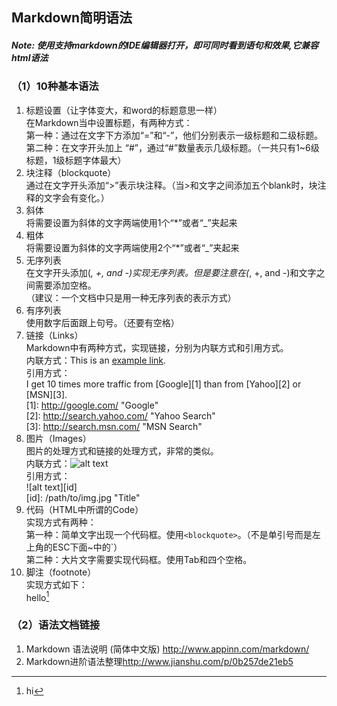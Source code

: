 ## Markdown简明语法
##### *Note: 使用支持markdown的IDE编辑器打开，即可同时看到语句和效果,它兼容html语法*
### （1）10种基本语法
1. 标题设置（让字体变大，和word的标题意思一样）  
在Markdown当中设置标题，有两种方式：  
第一种：通过在文字下方添加“=”和“-”，他们分别表示一级标题和二级标题。  
第二种：在文字开头加上 “#”，通过“#”数量表示几级标题。（一共只有1~6级标题，1级标题字体最大）  
2. 块注释（blockquote）  
通过在文字开头添加“>”表示块注释。（当>和文字之间添加五个blank时，块注释的文字会有变化。）
3. 斜体  
将需要设置为斜体的文字两端使用1个“*”或者“_”夹起来
4. 粗体  
将需要设置为斜体的文字两端使用2个“*”或者“_”夹起来
5. 无序列表  
在文字开头添加(*, +, and -)实现无序列表。但是要注意在(*, +, and -)和文字之间需要添加空格。  
（建议：一个文档中只是用一种无序列表的表示方式）
6. 有序列表  
使用数字后面跟上句号。（还要有空格）
7. 链接（Links）  
Markdown中有两种方式，实现链接，分别为内联方式和引用方式。  
内联方式：This is an [example link](http://example.com/).  
引用方式：  
I get 10 times more traffic from [Google][1] than from [Yahoo][2] or [MSN][3].  
[1]: http://google.com/        "Google"   
[2]: http://search.yahoo.com/  "Yahoo Search"   
[3]: http://search.msn.com/    "MSN Search"
8. 图片（Images）  
图片的处理方式和链接的处理方式，非常的类似。  
内联方式：![alt text](/path/to/img.jpg "Title")  
引用方式：  
![alt text][id]  
[id]: /path/to/img.jpg "Title"
9. 代码（HTML中所谓的Code）  
实现方式有两种：  
第一种：简单文字出现一个代码框。使用`<blockquote>`。（不是单引号而是左上角的ESC下面~中的`）  
第二种：大片文字需要实现代码框。使用Tab和四个空格。  
10. 脚注（footnote）  
实现方式如下：  
hello[^hello]  
[^hello]: hi

### （2）语法文档链接 
1. Markdown 语法说明 (简体中文版) <http://www.appinn.com/markdown/>  
2. Markdown进阶语法整理<http://www.jianshu.com/p/0b257de21eb5>